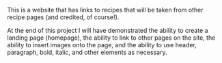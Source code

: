 This is a website that has links to recipes that will be taken from other recipe pages (and credited, of course!).

At the end of this project I will have demonstrated the ability to create a landing page (homepage), the ability to link to other pages on the site,
the ability to insert images onto the page, and the ability to use header, paragraph, bold, italic, and other elements as necessary. 